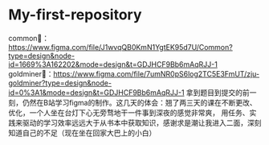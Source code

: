 # My-first-repository
common🔗：https://www.figma.com/file/J1wvqQB0KmN1YgtEK95d7U/Common?type=design&node-id=1669%3A162202&mode=design&t=GDJHCF9Bb6mAqRJJ-1
goldminer🔗：https://www.figma.com/file/7umNR0pS6log2TC5E3FmUT/zju-goldminer?type=design&node-id=0%3A1&mode=design&t=GDJHCF9Bb6mAqRJJ-1
拿到题目到提交的前一刻，仍然在B站学习figma的制作。这几天的体会：翘了两三天的课在不断更改、优化，一个人坐在台灯下心无旁骛地干一件事到深夜的感觉非常爽，
用任务、实践来驱动的学习效率远远大于从书本中获取知识，感谢求是潮让我进入二面，深刻知道自己的不足（现在坐在回家大巴上的小白）
